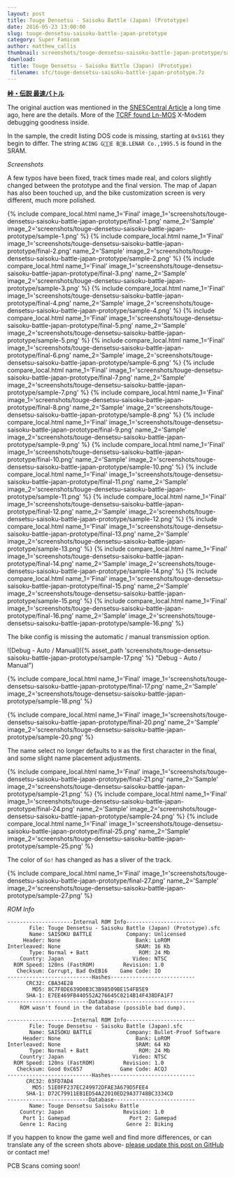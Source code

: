 ```yaml
---
layout: post
title: Touge Densetsu - Saisoku Battle (Japan) (Prototype)
date: 2016-05-23 13:00:00
slug: touge-densetsu-saisoku-battle-japan-prototype
category: Super Famicom
author: matthew_callis
thumbnail: screenshots/touge-densetsu-saisoku-battle-japan-prototype/sample-1.png
download:
 title: Touge Densetsu - Saisoku Battle (Japan) (Prototype)
 filename: sfc/touge-densetsu-saisoku-battle-japan-prototype.7z
---
```


__[峠・伝説 最速バトル](https://superfamicom.org/info/touge-densetsu-saisoku-battle)__

The original auction was mentioned in the [SNESCentral Article](http://www.snescentral.com/article.php?id=0872) a long time ago, here are the details. More of the [TCRF found Ln-MOS](https://tcrf.net/GT_Racing) X-Modem debugging goodness inside.

In the sample, the credit listing DOS code is missing, starting at `0x5161` they begin to differ. The string `ACING GE BB.LENAR Co.,1995.5` is found in the SRAM.

_Screenshots_

A few typos have been fixed, track times made real, and colors slightly changed between the prototype and the final version. The map of Japan has also been touched up, and the bike customization screen is very different, much more polished.

{% include compare_local.html name_1='Final' image_1='screenshots/touge-densetsu-saisoku-battle-japan-prototype/final-1.png' name_2='Sample' image_2='screenshots/touge-densetsu-saisoku-battle-japan-prototype/sample-1.png' %}
{% include compare_local.html name_1='Final' image_1='screenshots/touge-densetsu-saisoku-battle-japan-prototype/final-2.png' name_2='Sample' image_2='screenshots/touge-densetsu-saisoku-battle-japan-prototype/sample-2.png' %}
{% include compare_local.html name_1='Final' image_1='screenshots/touge-densetsu-saisoku-battle-japan-prototype/final-3.png' name_2='Sample' image_2='screenshots/touge-densetsu-saisoku-battle-japan-prototype/sample-3.png' %}
{% include compare_local.html name_1='Final' image_1='screenshots/touge-densetsu-saisoku-battle-japan-prototype/final-4.png' name_2='Sample' image_2='screenshots/touge-densetsu-saisoku-battle-japan-prototype/sample-4.png' %}
{% include compare_local.html name_1='Final' image_1='screenshots/touge-densetsu-saisoku-battle-japan-prototype/final-5.png' name_2='Sample' image_2='screenshots/touge-densetsu-saisoku-battle-japan-prototype/sample-5.png' %}
{% include compare_local.html name_1='Final' image_1='screenshots/touge-densetsu-saisoku-battle-japan-prototype/final-6.png' name_2='Sample' image_2='screenshots/touge-densetsu-saisoku-battle-japan-prototype/sample-6.png' %}
{% include compare_local.html name_1='Final' image_1='screenshots/touge-densetsu-saisoku-battle-japan-prototype/final-7.png' name_2='Sample' image_2='screenshots/touge-densetsu-saisoku-battle-japan-prototype/sample-7.png' %}
{% include compare_local.html name_1='Final' image_1='screenshots/touge-densetsu-saisoku-battle-japan-prototype/final-8.png' name_2='Sample' image_2='screenshots/touge-densetsu-saisoku-battle-japan-prototype/sample-8.png' %}
{% include compare_local.html name_1='Final' image_1='screenshots/touge-densetsu-saisoku-battle-japan-prototype/final-9.png' name_2='Sample' image_2='screenshots/touge-densetsu-saisoku-battle-japan-prototype/sample-9.png' %}
{% include compare_local.html name_1='Final' image_1='screenshots/touge-densetsu-saisoku-battle-japan-prototype/final-10.png' name_2='Sample' image_2='screenshots/touge-densetsu-saisoku-battle-japan-prototype/sample-10.png' %}
{% include compare_local.html name_1='Final' image_1='screenshots/touge-densetsu-saisoku-battle-japan-prototype/final-11.png' name_2='Sample' image_2='screenshots/touge-densetsu-saisoku-battle-japan-prototype/sample-11.png' %}
{% include compare_local.html name_1='Final' image_1='screenshots/touge-densetsu-saisoku-battle-japan-prototype/final-12.png' name_2='Sample' image_2='screenshots/touge-densetsu-saisoku-battle-japan-prototype/sample-12.png' %}
{% include compare_local.html name_1='Final' image_1='screenshots/touge-densetsu-saisoku-battle-japan-prototype/final-13.png' name_2='Sample' image_2='screenshots/touge-densetsu-saisoku-battle-japan-prototype/sample-13.png' %}
{% include compare_local.html name_1='Final' image_1='screenshots/touge-densetsu-saisoku-battle-japan-prototype/final-14.png' name_2='Sample' image_2='screenshots/touge-densetsu-saisoku-battle-japan-prototype/sample-14.png' %}
{% include compare_local.html name_1='Final' image_1='screenshots/touge-densetsu-saisoku-battle-japan-prototype/final-15.png' name_2='Sample' image_2='screenshots/touge-densetsu-saisoku-battle-japan-prototype/sample-15.png' %}
{% include compare_local.html name_1='Final' image_1='screenshots/touge-densetsu-saisoku-battle-japan-prototype/final-16.png' name_2='Sample' image_2='screenshots/touge-densetsu-saisoku-battle-japan-prototype/sample-16.png' %}

The bike config is missing the automatic / manual transmission option.

![Debug - Auto / Manual]({% asset_path 'screenshots/touge-densetsu-saisoku-battle-japan-prototype/sample-17.png' %} "Debug - Auto / Manual")

{% include compare_local.html name_1='Final' image_1='screenshots/touge-densetsu-saisoku-battle-japan-prototype/final-17.png' name_2='Sample' image_2='screenshots/touge-densetsu-saisoku-battle-japan-prototype/sample-18.png' %}

{% include compare_local.html name_1='Final' image_1='screenshots/touge-densetsu-saisoku-battle-japan-prototype/final-20.png' name_2='Sample' image_2='screenshots/touge-densetsu-saisoku-battle-japan-prototype/sample-20.png' %}

The name select no  longer defaults to `H` as the first character in the final, and some slight name placement adjustments.

{% include compare_local.html name_1='Final' image_1='screenshots/touge-densetsu-saisoku-battle-japan-prototype/final-21.png' name_2='Sample' image_2='screenshots/touge-densetsu-saisoku-battle-japan-prototype/sample-21.png' %}
{% include compare_local.html name_1='Final' image_1='screenshots/touge-densetsu-saisoku-battle-japan-prototype/final-24.png' name_2='Sample' image_2='screenshots/touge-densetsu-saisoku-battle-japan-prototype/sample-24.png' %}
{% include compare_local.html name_1='Final' image_1='screenshots/touge-densetsu-saisoku-battle-japan-prototype/final-25.png' name_2='Sample' image_2='screenshots/touge-densetsu-saisoku-battle-japan-prototype/sample-25.png' %}

The color of `Go!` has changed as has a sliver of the track.

{% include compare_local.html name_1='Final' image_1='screenshots/touge-densetsu-saisoku-battle-japan-prototype/final-27.png' name_2='Sample' image_2='screenshots/touge-densetsu-saisoku-battle-japan-prototype/sample-27.png' %}

_ROM Info_

```
---------------------Internal ROM Info----------------------
       File: Touge Densetsu - Saisoku Battle (Japan) (Prototype).sfc
       Name: SAISOKU BATTLE           Company: Unlicensed
     Header: None                        Bank: LoROM
Interleaved: None                        SRAM: 16 Kb
       Type: Normal + Batt                ROM: 24 Mb
    Country: Japan                      Video: NTSC
  ROM Speed: 120ns (FastROM)         Revision: 1.0
   Checksum: Corrupt, Bad 0xEB16    Game Code: IO  
---------------------------Hashes---------------------------
      CRC32: CBA34E28
        MD5: 8C7F8DE639D0B3C3B98509BE154FB5E9
      SHA-1: E7EE469FB440552A276645C8214B14F438DFA1F7
--------------------------Database--------------------------
    ROM wasn't found in the database (possible bad dump).

---------------------Internal ROM Info----------------------
       File: Touge Densetsu - Saisoku Battle (Japan).sfc
       Name: SAISOKU BATTLE           Company: Bullet-Proof Software
     Header: None                        Bank: LoROM
Interleaved: None                        SRAM: 64 Kb
       Type: Normal + Batt                ROM: 24 Mb
    Country: Japan                      Video: NTSC
  ROM Speed: 120ns (FastROM)         Revision: 1.0
   Checksum: Good 0xC657            Game Code: ACQJ
---------------------------Hashes---------------------------
      CRC32: 03FD7AD4
        MD5: 51E0FF237EC249972DFAE3A679D5FEE4
      SHA-1: D72C79911EB1ED54A22010ED29A37748BC3334CD
--------------------------Database--------------------------
       Name: Touge Densetsu Saisoku Battle
    Country: Japan                   Revision: 1.0
     Port 1: Gamepad                   Port 2: Gamepad
    Genre 1: Racing                   Genre 2: Biking
```

If you happen to know the game well and find more differences, or can translate any of the screen shots above- [please update this post on GitHub](https://github.com/MatthewCallis/eludevisibility.org) or contact me!

PCB Scans coming soon!
